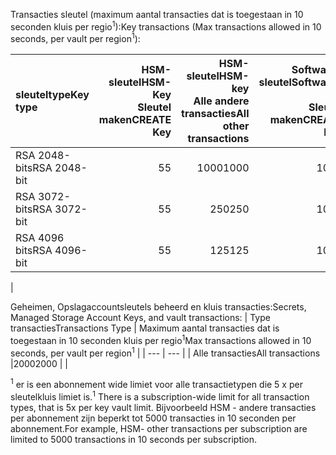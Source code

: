 <span data-ttu-id="7cab6-101">Transacties sleutel (maximum aantal transacties dat is toegestaan in 10 seconden kluis per regio<sup>1</sup>):</span><span class="sxs-lookup"><span data-stu-id="7cab6-101">Key transactions (Max transactions allowed in 10 seconds, per vault per region<sup>1</sup>):</span></span>

|<span data-ttu-id="7cab6-102">sleuteltype</span><span class="sxs-lookup"><span data-stu-id="7cab6-102">Key type</span></span>|<span data-ttu-id="7cab6-103">HSM-sleutel</span><span class="sxs-lookup"><span data-stu-id="7cab6-103">HSM-Key</span></span><br><span data-ttu-id="7cab6-104">Sleutel maken</span><span class="sxs-lookup"><span data-stu-id="7cab6-104">CREATE Key</span></span>|<span data-ttu-id="7cab6-105">HSM-sleutel</span><span class="sxs-lookup"><span data-stu-id="7cab6-105">HSM-key</span></span><br><span data-ttu-id="7cab6-106">Alle andere transacties</span><span class="sxs-lookup"><span data-stu-id="7cab6-106">All other transactions</span></span>|<span data-ttu-id="7cab6-107">Software-sleutel</span><span class="sxs-lookup"><span data-stu-id="7cab6-107">Software-key</span></span><br><span data-ttu-id="7cab6-108">Sleutel maken</span><span class="sxs-lookup"><span data-stu-id="7cab6-108">CREATE Key</span></span>|<span data-ttu-id="7cab6-109">Software-sleutel</span><span class="sxs-lookup"><span data-stu-id="7cab6-109">Software-key</span></span><br><span data-ttu-id="7cab6-110">Alle andere transacties</span><span class="sxs-lookup"><span data-stu-id="7cab6-110">All other transactions</span></span>|
|:---|---:|---:|---:|---:|
|<span data-ttu-id="7cab6-111">RSA 2048-bits</span><span class="sxs-lookup"><span data-stu-id="7cab6-111">RSA 2048-bit</span></span>|<span data-ttu-id="7cab6-112">5</span><span class="sxs-lookup"><span data-stu-id="7cab6-112">5</span></span>|<span data-ttu-id="7cab6-113">1000</span><span class="sxs-lookup"><span data-stu-id="7cab6-113">1000</span></span>|<span data-ttu-id="7cab6-114">10</span><span class="sxs-lookup"><span data-stu-id="7cab6-114">10</span></span>|<span data-ttu-id="7cab6-115">2000</span><span class="sxs-lookup"><span data-stu-id="7cab6-115">2000</span></span>|
|<span data-ttu-id="7cab6-116">RSA 3072-bits</span><span class="sxs-lookup"><span data-stu-id="7cab6-116">RSA 3072-bit</span></span>|<span data-ttu-id="7cab6-117">5</span><span class="sxs-lookup"><span data-stu-id="7cab6-117">5</span></span>|<span data-ttu-id="7cab6-118">250</span><span class="sxs-lookup"><span data-stu-id="7cab6-118">250</span></span>|<span data-ttu-id="7cab6-119">10</span><span class="sxs-lookup"><span data-stu-id="7cab6-119">10</span></span>|<span data-ttu-id="7cab6-120">500</span><span class="sxs-lookup"><span data-stu-id="7cab6-120">500</span></span>|
|<span data-ttu-id="7cab6-121">RSA 4096 bits</span><span class="sxs-lookup"><span data-stu-id="7cab6-121">RSA 4096-bit</span></span>|<span data-ttu-id="7cab6-122">5</span><span class="sxs-lookup"><span data-stu-id="7cab6-122">5</span></span>|<span data-ttu-id="7cab6-123">125</span><span class="sxs-lookup"><span data-stu-id="7cab6-123">125</span></span>|<span data-ttu-id="7cab6-124">10</span><span class="sxs-lookup"><span data-stu-id="7cab6-124">10</span></span>|<span data-ttu-id="7cab6-125">250</span><span class="sxs-lookup"><span data-stu-id="7cab6-125">250</span></span>|
|

<span data-ttu-id="7cab6-126">Geheimen, Opslagaccountsleutels beheerd en kluis transacties:</span><span class="sxs-lookup"><span data-stu-id="7cab6-126">Secrets, Managed Storage Account Keys, and vault transactions:</span></span>
| <span data-ttu-id="7cab6-127">Type transacties</span><span class="sxs-lookup"><span data-stu-id="7cab6-127">Transactions Type</span></span> | <span data-ttu-id="7cab6-128">Maximum aantal transacties dat is toegestaan in 10 seconden kluis per regio<sup>1</sup></span><span class="sxs-lookup"><span data-stu-id="7cab6-128">Max transactions allowed in 10 seconds, per vault per region<sup>1</sup></span></span> |
| --- | --- |
| <span data-ttu-id="7cab6-129">Alle transacties</span><span class="sxs-lookup"><span data-stu-id="7cab6-129">All transactions</span></span> |<span data-ttu-id="7cab6-130">2000</span><span class="sxs-lookup"><span data-stu-id="7cab6-130">2000</span></span> |
|

<span data-ttu-id="7cab6-131"><sup>1</sup> er is een abonnement wide limiet voor alle transactietypen die 5 x per sleutelkluis limiet is.</span><span class="sxs-lookup"><span data-stu-id="7cab6-131"><sup>1</sup> There is a subscription-wide limit for all transaction types, that is 5x per key vault limit.</span></span> <span data-ttu-id="7cab6-132">Bijvoorbeeld HSM - andere transacties per abonnement zijn beperkt tot 5000 transacties in 10 seconden per abonnement.</span><span class="sxs-lookup"><span data-stu-id="7cab6-132">For example, HSM- other transactions per subscription are limited to 5000 transactions in 10 seconds per subscription.</span></span>
